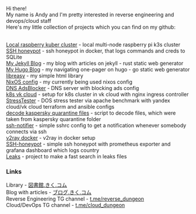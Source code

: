 Hi there!</br>
My name is Andy and I'm pretty interested in reverse engineering and devops/cloud staff</br>
Here's my little collection of projects which you can find on my github:</br></br>

[Local raspberry kuber cluster](https://github.com/TrueBad0ur/local-raspberry-kube-cluster) - local multi-node raspberry pi k3s cluster
[SSH honeypot](https://github.com/TrueBad0ur/ssh-honeypot) - ssh honeypot in docker, that logs commands and creds to SQLite</br>
[My Jekyll Blog](https://github.com/TrueBad0ur/myjekyllblog) - my blog with articles on jekyll - rust static web generator</br>
[My Hugo Blog](https://github.com/TrueBad0ur/myhugoblog) - my navigating one-pager on hugo - go static web generator</br>
[libreasy](https://github.com/TrueBad0ur/libreasy) - my simple html library</br>
[NixOS config](https://github.com/TrueBad0ur/nixosconfig) - my currently being used nixos config</br>
[DNS AdsBlocker](https://github.com/TrueBad0ur/AdsBlocker-DNS-BIND9) - DNS server with blocking ads config</br>
[k8s vk cloud](https://github.com/TrueBad0ur/vkcloud_kubernetes) - setup for k8s cluster in vk cloud with nginx ingress controller</br>
[StressTester](https://github.com/TrueBad0ur/StressTester) - DOS stress tester via apache benchmark with yandex cloud/vk cloud terraform and ansible configs</br>
[decode kaspersky quarantine files](https://github.com/TrueBad0ur/dexor_kaspersky_qauarantine_files) - script to decode files, which were taken from kaspersky quarantine folder</br>
[ssh-notifier](https://github.com/TrueBad0ur/ssh-telegram-notifier) - simple sshrc config to get a notification whenever somebody connects via ssh</br>
[v2ray docker](https://github.com/TrueBad0ur/v2ray_docker_setup) - v2ray in docker setup</br>
[SSH-honeypot](https://github.com/TrueBad0ur/ssh_prometheus_grafana_honeypot) - simple ssh honeypot with prometheus exporter and grafana dashboard which logs country</br>
[Leaks](https://github.com/TrueBad0ur/leaks) - project to make a fast search in leaks files</br>

### Links

Library - [図書館.きく.コム](https://図書館.きく.コム) </br>
Blog with articles - [ブログ.きく.コム](https://ブログ.きく.コム) </br>
Reverse Engineering TG channel - [t.me/reverse_dungeon](https://t.me/reverse_dungeon) </br>
Cloud/DevOps TG channel - [t.me/cloud_dungeon](https://t.me/cloud_dungeon) </br>
